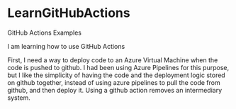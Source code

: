 # LearnGitHubActions
GitHub Actions Examples

I am learning how to use GitHub Actions

First, I need a way to deploy code to an Azure Virtual Machine when the code is pushed to github. I had been using Azure Pipelines for this purpose, but I like the simplicity of having the code and the deployment logic stored on github together, instead of using azure pipelines to pull the code from github, and then deploy it. Using a github action removes an intermediary system.




